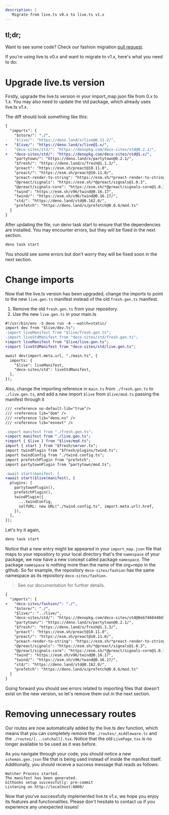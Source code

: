 ```yaml
---
description: |
   Migrate from live.ts v0.x to live.ts v1.x
---
```


## tl;dr;

Want to see some code? Check our fashion migration
[pull request](https://github.com/deco-sites/fashion/pull/123).

If you're using live.ts v0.x and want to migrate to v1.x, here's what you need
to do:

# Upgrade live.ts version

Firstly, upgrade the live.ts version in your import_map.json file from 0.x to
1.x. You may also need to update the std package, which already uses live.ts
v1.x.

The diff should look something like this:

```diff
{
  "imports": {
    "$store/": "./",
-   "$live/": "https://deno.land/x/live@0.11.2/",
+   "$live/": "https://deno.land/x/live@1.x/",
-   "deco-sites/std/": "https://denopkg.com/deco-sites/std@0.2.1/",
+   "deco-sites/std/": "https://denopkg.com/deco-sites/std@1.x/",
    "partytown/": "https://deno.land/x/partytown@0.2.1/",
    "$fresh/": "https://deno.land/x/fresh@1.1.3/",
    "preact": "https://esm.sh/preact@10.11.0",
    "preact/": "https://esm.sh/preact@10.11.0/",
    "preact-render-to-string": "https://esm.sh/*preact-render-to-string@5.2.4",
    "@preact/signals": "https://esm.sh/*@preact/signals@1.0.3",
    "@preact/signals-core": "https://esm.sh/*@preact/signals-core@1.0.1",
    "twind": "https://esm.sh/v96/twind@0.16.17",
    "twind/": "https://esm.sh/v96/twind@0.16.17/",
    "std/": "https://deno.land/std@0.162.0/",
    "prefetch": "https://deno.land/x/prefetch@0.0.6/mod.ts"
  }
}
```

After updating the file, run deno task start to ensure that the dependencies are
installed. You may encounter errors, but they will be fixed in the next section.

```sh
deno task start
```

You should see some errors but don't worry they will be fixed soon in the next
section.

# Change imports

Now that the live.ts version has been upgraded, change the imports to point to
the new `live.gen.ts` manifest instead of the old `fresh.gen.ts` manifest.

1. Remove the old `fresh.gen.ts` from your repository.
2. Use the new `live.gen.ts` in your main.ts

```diff
#!/usr/bin/env -S deno run -A --watch=static/
import dev from "$live/dev.ts";
-import liveManifest from "$live/fresh.gen.ts";
-import liveStdManifest from "deco-sites/std/fresh.gen.ts";
+import liveManifest from "$live/live.gen.ts";
+import liveStdManifest from "deco-sites/std/live.gen.ts";

await dev(import.meta.url, "./main.ts", {
  imports: {
    "$live": liveManifest,
    "deco-sites/std": liveStdManifest,
  },
});
```

Also, change the importing reference in `main.ts` from `./fresh.gen.ts` to
`./live.gen.ts`, and add a new import `$live` from `$live/mod.ts` passing the
manifest through it

```diff
/// <reference no-default-lib="true"/>
/// <reference lib="dom" />
/// <reference lib="deno.ns" />
/// <reference lib="esnext" />

-import manifest from "./fresh.gen.ts";
+import manifest from "./live.gen.ts";
+import { $live } from "$live/mod.ts";
import { start } from "$fresh/server.ts";
import twindPlugin from "$fresh/plugins/twind.ts";
import twindConfig from "./twind.config.ts";
import prefetchPlugin from "prefetch";
import partytownPlugin from "partytown/mod.ts";

-await start(manifest, {
+await start($live(manifest), {
  plugins: [
    partytownPlugin(),
    prefetchPlugin(),
    twindPlugin({
      ...twindConfig,
      selfURL: new URL("./twind.config.ts", import.meta.url).href,
    }),
  ],
});
```

Let's try it again,

```sh
deno task start
```

Notice that a new entry might be appeared in your `import_map.json` file that
maps to your repository to your local directory that's the `namespace` of your
package, we now have a new concept called package `namespace`. The package
`namespace` is nothing more than the name of the org+repo in the github. So for
example, the repository `deco-sites/fashion` has the same namespace as its
repository `deco-sites/fashion`.

> See our documentation for further details.

```diff
{
  "imports": {
+   "deco-sites/fashion/": "./",
    "$store/": "./",
    "$live/": "../live/",
    "deco-sites/std/": "https://denopkg.com/deco-sites/std@8eb7468440d77a1d8a32e71d81eb7f6ad976622a/",
    "partytown/": "https://deno.land/x/partytown@0.2.1/",
    "$fresh/": "https://deno.land/x/fresh@1.1.3/",
    "preact": "https://esm.sh/preact@10.11.0",
    "preact/": "https://esm.sh/preact@10.11.0/",
    "preact-render-to-string": "https://esm.sh/*preact-render-to-string@5.2.4",
    "@preact/signals": "https://esm.sh/*@preact/signals@1.0.3",
    "@preact/signals-core": "https://esm.sh/*@preact/signals-core@1.0.1",
    "twind": "https://esm.sh/v96/twind@0.16.17",
    "twind/": "https://esm.sh/v96/twind@0.16.17/",
    "std/": "https://deno.land/std@0.162.0/",
    "prefetch": "https://deno.land/x/prefetch@0.0.6/mod.ts"
  }
}
```

Going forward you should see errors related to importing files that doesn't
exist on the new version, so let's remove them out in the next section.

# Removing unnecessary routes

Our routes are now automatically added by the live.ts dev function, which means
that you can completely remove the `./routes/_middleware.ts` and the
`./routes/[...catchall].tsx`. Notice that the old `LivePage.tsx` is no longer
available to be used as it was before.

As you navigate through your code, you should notice a new `schemas.gen.json`
file that is being used instead of inside the manifest itself. Additionally, you
should receive a success message that reads as follows:

```
Watcher Process started.
The manifest has been generated.
Githooks setup successfully: pre-commit
Listening on http://localhost:8000/
```

Now that you've successfully implemented live.ts v1.x, we hope you enjoy its
features and functionalities. Please don't hesitate to contact us if you
experience any unexpected issues!
